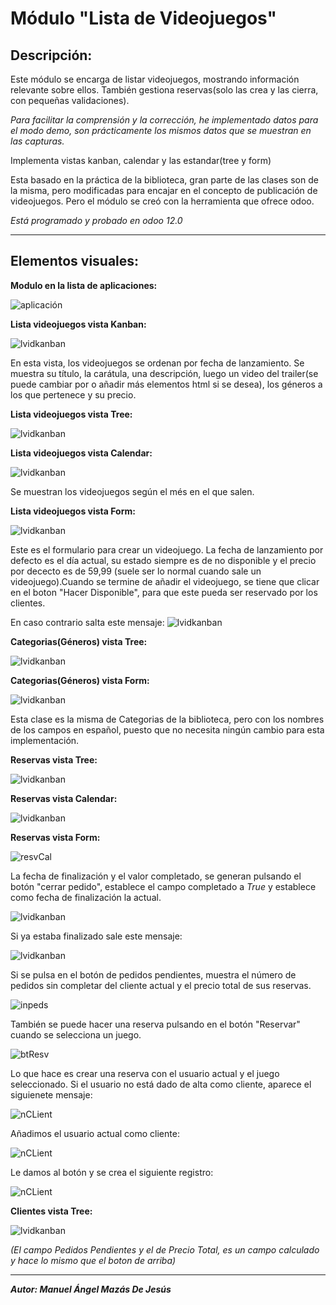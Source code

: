 # **Módulo "Lista de Videojuegos"**

## Descripción:

Este módulo se encarga de listar videojuegos, mostrando información relevante sobre ellos.
También gestiona reservas(solo las crea y las cierra, con pequeñas validaciones).

*Para facilitar la comprensión y la corrección, he implementado datos para el modo demo, son prácticamente los mismos datos que se muestran en las capturas.*

Implementa vistas kanban, calendar y las estandar(tree y form)

Esta basado en la práctica de la biblioteca, gran parte de las clases son de la misma, pero modificadas para encajar en el concepto de publicación de videojuegos. Pero el módulo se creó con la herramienta que ofrece odoo.

*Está programado y probado en odoo 12.0*

***

## Elementos visuales:

**Modulo en la lista de aplicaciones:**

![aplicación](capturas/1.png)

**Lista videojuegos vista Kanban:**

![lvidkanban](capturas/2.png)

En esta vista, los videojuegos se ordenan por fecha de lanzamiento.
Se muestra su título, la carátula, una descripción, luego un video del trailer(se puede cambiar por o añadir más elementos html si se desea), los géneros a los que pertenece y su precio.


**Lista videojuegos vista Tree:**

![lvidkanban](capturas/3.png)

**Lista videojuegos vista Calendar:**

![lvidkanban](capturas/4.png)

Se muestran los videojuegos según el més en el que salen.

**Lista videojuegos vista Form:**

![lvidkanban](capturas/8.png)

Este es el formulario para crear un videojuego. La fecha de lanzamiento por defecto es el día actual, su estado siempre es de no disponible y el precio por dececto es de 59,99 (suele ser lo normal cuando sale un videojuego).Cuando se termine de añadir el videojuego, se tiene que clicar en el boton "Hacer Disponible", para que este pueda ser reservado por los clientes.

En caso contrario salta este mensaje:
![lvidkanban](capturas/17.png)

**Categorias(Géneros) vista Tree:**

![lvidkanban](capturas/5.png)

**Categorias(Géneros) vista Form:**

![lvidkanban](capturas/9.png)

Esta clase es la misma de Categorias de la biblioteca, pero con los nombres de los campos en español, puesto que no necesita ningún cambio para esta implementación.

**Reservas vista Tree:**

![lvidkanban](capturas/6.png)

**Reservas vista Calendar:**

![lvidkanban](capturas/7.png)

**Reservas vista Form:**

![resvCal](capturas/10.png)

La fecha de finalización y el valor completado, se generan pulsando el botón "cerrar pedido", establece el campo completado a *True* y establece como fecha de finalización la actual.

![lvidkanban](capturas/13.png)

Si ya estaba finalizado sale este mensaje:

![lvidkanban](capturas/14.png)

Si se pulsa en el botón de pedidos pendientes, muestra el número de pedidos sin completar del cliente actual y el precio total de sus reservas.

![inpeds](capturas/11.png)

También se puede hacer una reserva pulsando en el botón "Reservar" cuando se selecciona un juego.

![btResv](capturas/18.png)

Lo que hace es crear una reserva con el usuario actual y el juego seleccionado.
Si el usuario no está dado de alta como cliente, aparece el siguienete mensaje:

![nCLient](capturas/19.png)

Añadimos el usuario actual como cliente:

![nCLient](capturas/20.png)

Le damos al botón y se crea el siguiente registro:

![nCLient](capturas/21.png)

**Clientes vista Tree:**

![lvidkanban](capturas/16.png)

*(El campo Pedidos Pendientes y el de Precio Total, es un campo calculado y hace lo mismo que el boton de arriba)*

---

***Autor: Manuel Ángel Mazás De Jesús***
